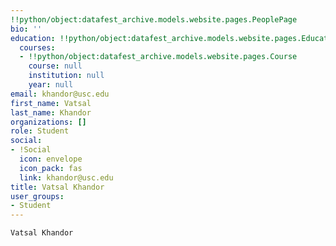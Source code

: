 ```yaml
---
!!python/object:datafest_archive.models.website.pages.PeoplePage
bio: ''
education: !!python/object:datafest_archive.models.website.pages.Education
  courses:
  - !!python/object:datafest_archive.models.website.pages.Course
    course: null
    institution: null
    year: null
email: khandor@usc.edu
first_name: Vatsal
last_name: Khandor
organizations: []
role: Student
social:
- !Social
  icon: envelope
  icon_pack: fas
  link: khandor@usc.edu
title: Vatsal Khandor
user_groups:
- Student
---
```


    Vatsal Khandor
    